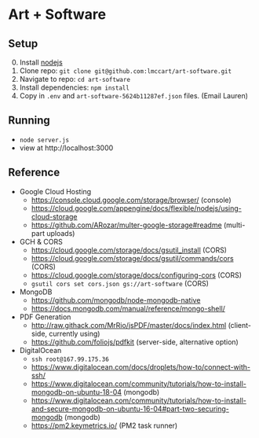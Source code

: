 # Art + Software

## Setup
0. Install [nodejs](https://nodejs.org/en/)
0. Clone repo: `git clone git@github.com:lmccart/art-software.git`
0. Navigate to repo: `cd art-software`
0. Install dependencies: `npm install`
0. Copy in `.env` and `art-software-5624b11287ef.json` files. (Email Lauren)

## Running
* `node server.js`
* view at http://localhost:3000

## Reference
* Google Cloud Hosting
  * https://console.cloud.google.com/storage/browser/ (console)
  * https://cloud.google.com/appengine/docs/flexible/nodejs/using-cloud-storage
  * https://github.com/ARozar/multer-google-storage#readme (multi-part uploads)
* GCH &amp; CORS
  * https://cloud.google.com/storage/docs/gsutil_install (CORS)
  * https://cloud.google.com/storage/docs/gsutil/commands/cors (CORS)
  * https://cloud.google.com/storage/docs/configuring-cors (CORS)
  * `gsutil cors set cors.json gs://art-software` (CORS)
* MongoDB
  * https://github.com/mongodb/node-mongodb-native
  * https://docs.mongodb.com/manual/reference/mongo-shell/
* PDF Generation
  * http://raw.githack.com/MrRio/jsPDF/master/docs/index.html (client-side, currently using)
  * https://github.com/foliojs/pdfkit (server-side, alternative option)
* DigitalOcean
  * `ssh root@167.99.175.36`
  * https://www.digitalocean.com/docs/droplets/how-to/connect-with-ssh/
  * https://www.digitalocean.com/community/tutorials/how-to-install-mongodb-on-ubuntu-18-04 (mongodb)
  * https://www.digitalocean.com/community/tutorials/how-to-install-and-secure-mongodb-on-ubuntu-16-04#part-two-securing-mongodb (mongodb)
  * https://pm2.keymetrics.io/ (PM2 task runner)
